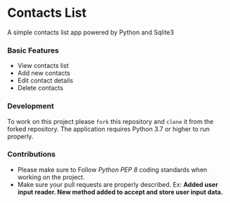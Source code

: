 # Contacts List

A simple contacts list app powered by Python and Sqlite3

### Basic Features

- View contacts list
- Add new contacts
- Edit contact details
- Delete contacts

### Development

To work on this project please `fork` this repository and `clone` it from the forked repository. The application requires Python 3.7 or higher to run properly.

### Contributions

- Please make sure to Follow *Python PEP 8* coding standards when working on the project.
- Make sure your pull requests are properly described.
    Ex:
    **Added user input reader. New method added to accept and store user input data.**
